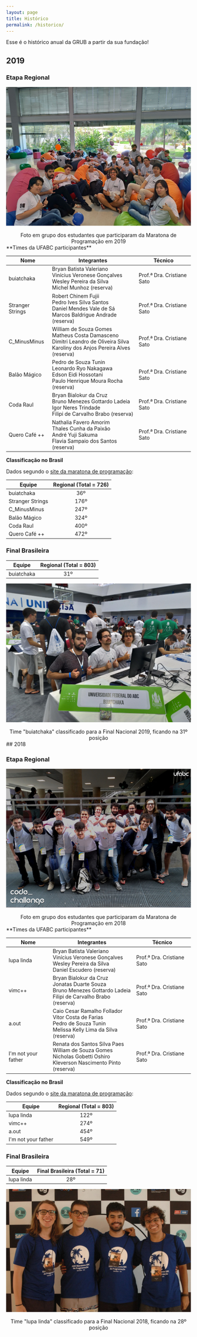 ```yaml
---
layout: page
title: Histórico
permalink: /historico/
---
```


Esse é o histórico anual da GRUB a partir da sua fundação!

## 2019

### Etapa Regional

![Foto em grupo dos estudantes que participaram da Maratona de Programação em 2019](./img/regional/2019/participantes-regional-2019.jpg)

<center>Foto em grupo dos estudantes que participaram da Maratona de Programação em 2019</center>
**Times da UFABC participantes**

| Nome             | Integrantes                                                  | Técnico                    |
| ---------------- | ------------------------------------------------------------ | -------------------------- |
| buiatchaka       | Bryan Batista Valeriano <br/>Vinícius Veronese Gonçalves<br/>Wesley Pereira da Silva<br/>Michel Munhoz (reserva) | Prof.ª Dra. Cristiane Sato |
| Stranger Strings | Robert Chinem Fujii <br/>Pedro Ives Silva Santos<br/>Daniel Mendes Vale de Sá<br/>Marcos Baldrigue Andrade (reserva) | Prof.ª Dra. Cristiane Sato |
| C_MinusMinus     | William de Souza Gomes <br/>Matheus Costa Damasceno<br/>Dimitri Leandro de Oliveira Silva<br/>Karoliny dos Anjos Pereira Alves (reserva) | Prof.ª Dra. Cristiane Sato |
| Balão Mágico     | Pedro de Souza Tunin<br/>Leonardo Ryo Nakagawa<br/>Edson Eidi Hossotani<br/>Paulo Henrique Moura Rocha (reserva) | Prof.ª Dra. Cristiane Sato |
| Coda Raul        | Bryan Bialokur da Cruz<br/>Bruno Menezes Gottardo Ladeia<br/>Igor Neres Trindade<br/>Filipi de Carvalho Brabo (reserva) | Prof.ª Dra. Cristiane Sato |
| Quero Café ++    | Nathalia Favero Amorim<br/>Thales Cunha da Paixão<br/>André Yuji Sakuma<br/>Flavia Sampaio dos Santos (reserva) | Prof.ª Dra. Cristiane Sato |

**Classificação no Brasil**

Dados segundo o [site da maratona de programação](http://maratona.ime.usp.br/hist/2018/):

| Equipe           | Regional (Total = 726) |
| ---------------- | :--------------------: |
| buiatchaka       |          36º           |
| Stranger Strings |          176º          |
| C_MinusMinus     |          247º          |
| Balão Mágico     |          324º          |
| Coda Raul        |          400º          |
| Quero Café ++    |          472º          |

### Final Brasileira

| Equipe     | Regional (Total = 803) |
| ---------- | :--------------------: |
| buiatchaka |          31º           |

![Time "buiatchaka" classificado para a Final Nacional 2019, ficando na 31º posição](./img/nacional/2019/nacional(6).jpg)

<center>Time "buiatchaka" classificado para a Final Nacional 2019, ficando na 31º posição</center>
## 2018

### Etapa Regional

![Foto em grupo dos estudantes que participaram da Maratona de Programação em 2018](./img/regional/2018/times_regional_2018.jpg)

<center>Foto em grupo dos estudantes que participaram da Maratona de Programação em 2018</center>
**Times da UFABC participantes**

| Nome                | Integrantes                                                  | Técnico                    |
| ------------------- | ------------------------------------------------------------ | -------------------------- |
| lupa linda          | Bryan Batista Valeriano <br>Vinícius Veronese Gonçalves<br>Wesley Pereira da Silva<br>Daniel Escudero (reserva) | Prof.ª Dra. Cristiane Sato |
| vimc++              | Bryan Bialokur da Cruz<br>Jonatas Duarte Souza<br>Bruno Menezes Gottardo Ladeia<br>Filipi de Carvalho Brabo (reserva) | Prof.ª Dra. Cristiane Sato |
| a.out               | Caio Cesar Ramalho Follador <br>Vitor Costa de Farias <br>Pedro de Souza Tunin<br>Melissa Kelly Lima da Silva (reserva) | Prof.ª Dra. Cristiane Sato |
| I'm not your father | Renata dos Santos Silva Paes<br>William de Souza Gomes<br>Nicholas Gobetti Oshiro<br>Kleverson Nascimento Pinto (reserva) | Prof.ª Dra. Cristiane Sato |

**Classificação no Brasil**

Dados segundo o [site da maratona de programação](http://maratona.ime.usp.br/hist/2018/):

| Equipe              | Regional (Total = 803) |
| ------------------- | :--------------------: |
| lupa linda          |          122º          |
| vimc++              |          274º          |
| a.out               |          454º          |
| I'm not your father |          549º          |

### Final Brasileira

| Equipe     | Final Brasileira (Total = 71) |
| ---------- | :---------------------------: |
| lupa linda |              28º              |

![Time "lupa linda" classificado para a Final Nacional 2018](./img/nacional/2018/equipe_nacional_2018.jpg)

<center>Time "lupa linda" classificado para a Final Nacional 2018, ficando na 28º posição</center>
